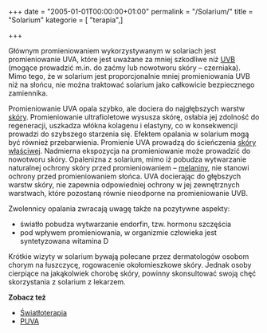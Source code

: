 +++
date = "2005-01-01T00:00:00+01:00"
permalink = "/Solarium/"
title = "Solarium"
kategorie = [ "terapia",]

+++

Głównym promieniowaniem wykorzystywanym w solariach jest promieniowanie UVA, które jest uważane za mniej szkodliwe niż [UVB](/atopedia/UVB "wikilink") (mogące prowadzić m.in. do zaćmy lub nowotworu skóry – czerniaka). Mimo tego, że w solarium jest proporcjonalnie mniej promieniowania UVB niż na słońcu, nie można traktować solarium jako całkowicie bezpiecznego zamiennika.

Promieniowanie UVA opala szybko, ale dociera do najgłębszych warstw [skóry](/atopedia/skóra "wikilink"). Promieniowanie ultrafioletowe wysusza skórę, osłabia jej zdolność do regeneracji, uszkadza włókna kolagenu i elastyny, co w konsekwencji prowadzi do szybszego starzenia się. Efektem opalania w solarium mogą być również przebarwienia. Promienie UVA prowadzą do ścieńczenia [skóry właściwej](/atopedia/skóra_właściwa "wikilink"). Nadmierna ekspozycja na promieniowanie może prowadzić do nowotworu skóry. Opalenizna z solarium, mimo iż pobudza wytwarzanie naturalnej ochrony skóry przed promieniowaniem – [melaniny](/atopedia/melanina "wikilink"), nie stanowi ochrony przed promieniowaniem słońca. UVA docierając do głębszych warstw skóry, nie zapewnia odpowiedniej ochrony w jej zewnętrznych warstwach, które pozostaną równie nieodporne na promieniowanie UVB.

Zwolennicy opalania zwracają uwagę także na pozytywne aspekty:

-   światło pobudza wytwarzanie endorfin, tzw. hormonu szczęścia
-   pod wpływem promieniowania, w organizmie człowieka jest syntetyzowana witamina D

Krótkie wizyty w solarium bywają polecane przez dermatologów osobom chorym na łuszczycę, rogowacenie okołomieszkowe skóry. Jednak osoby cierpiące na jakąkolwiek chorobę skóry, powinny skonsultować swoją chęć skorzystania z solarium z lekarzem.

**Zobacz też**

-   [Światłoterapia](/atopedia/Światłoterapia "wikilink")
-   [PUVA](/atopedia/PUVA "wikilink")
